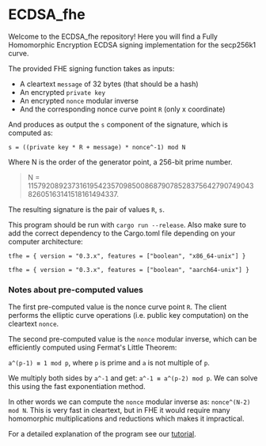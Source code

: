 # ECDSA_fhe

Welcome to the ECDSA_fhe repository! Here you will find a Fully Homomorphic Encryption ECDSA signing implementation for the secp256k1 curve.

The provided FHE signing function takes as inputs:
* A cleartext ``message`` of 32 bytes (that should be a hash)
* An encrypted ``private key``
* An encrypted ``nonce`` modular inverse
* And the corresponding nonce curve point ``R`` (only x coordinate)

And produces as output the ``s`` component of the signature, which is computed as:
```
s = ((private key * R + message) * nonce^-1) mod N
```
Where N is the order of the generator point, a 256-bit prime number.
> N = 115792089237316195423570985008687907852837564279074904382605163141518161494337.

The resulting signature is the pair of values ``R``, ``s``.

This program should be run with ``cargo run --release``. Also make sure to add the correct dependency to the Cargo.toml file depending on your computer architecture:

```tfhe = { version = "0.3.x", features = ["boolean", "x86_64-unix"] }```

```tfhe = { version = "0.3.x", features = ["boolean", "aarch64-unix"] }```

### Notes about pre-computed values
The first pre-computed value is the nonce curve point ``R``. The client performs the elliptic curve operations (i.e. public key computation) on the cleartext ``nonce``.

The second pre-computed value is the ``nonce`` modular inverse, which can be efficiently computed using Fermat's Little Theorem:

```a^(p-1) ≡ 1 mod p```, where ``p`` is prime and ``a`` is not multiple of ``p``. 

We multiply both sides by ``a^-1`` and get: ```a^-1 ≡ a^(p-2) mod p```. We can solve this using the fast exponentiation method.

In other words we can compute the ``nonce`` modular inverse as: ```nonce^(N-2) mod N```. This is very fast in cleartext, but in FHE it would require many homomorphic multiplications and reductions which makes it impractical.

For a detailed explanation of the program see our [tutorial](https://github.com/JoseSK999/ECDSA_fhe/blob/52ae0c6e3817fb68a628b7f801a5e6dfa69e74c2/tutorial.md).